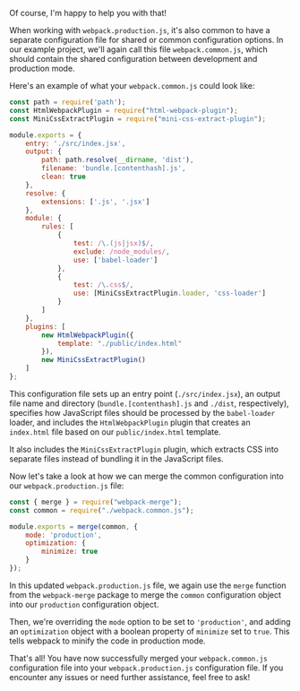 Of course, I'm happy to help you with that! 

When working with `webpack.production.js`, it's also common to have a separate configuration file for shared or common configuration options. In our example project, we'll again call this file `webpack.common.js`, which should contain the shared configuration between development and production mode.

Here's an example of what your `webpack.common.js` could look like:

```js
const path = require('path');
const HtmlWebpackPlugin = require("html-webpack-plugin");
const MiniCssExtractPlugin = require("mini-css-extract-plugin");

module.exports = {
    entry: './src/index.jsx',
    output: {
        path: path.resolve(__dirname, 'dist'),
        filename: 'bundle.[contenthash].js',
        clean: true
    },
    resolve: {
        extensions: ['.js', '.jsx']
    },
    module: {
        rules: [
            {
                test: /\.(js|jsx)$/,
                exclude: /node_modules/,
                use: ['babel-loader']
            },
            {
                test: /\.css$/,
                use: [MiniCssExtractPlugin.loader, 'css-loader']
            }
        ]
    },
    plugins: [
        new HtmlWebpackPlugin({
            template: "./public/index.html"
        }),
        new MiniCssExtractPlugin()
    ]
};
```

This configuration file sets up an entry point (`./src/index.jsx`), an output file name and directory (`bundle.[contenthash].js` and `./dist`, respectively), specifies how JavaScript files should be processed by the `babel-loader` loader, and includes the `HtmlWebpackPlugin` plugin that creates an `index.html` file based on our `public/index.html` template.

It also includes the `MiniCssExtractPlugin` plugin, which extracts CSS into separate files instead of bundling it in the JavaScript files.

Now let's take a look at how we can merge the common configuration into our `webpack.production.js` file:

```js
const { merge } = require("webpack-merge");
const common = require("./webpack.common.js");

module.exports = merge(common, {
    mode: 'production',
    optimization: {
        minimize: true
    }
});
```

In this updated `webpack.production.js` file, we again use the `merge` function from the `webpack-merge` package to merge the `common` configuration object into our `production` configuration object.

Then, we're overriding the `mode` option to be set to `'production'`, and adding an `optimization` object with a boolean property of `minimize` set to `true`. This tells webpack to minify the code in production mode.

That's all! You have now successfully merged your `webpack.common.js` configuration file into your `webpack.production.js` configuration file. If you encounter any issues or need further assistance, feel free to ask!